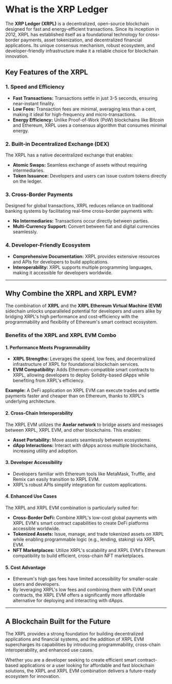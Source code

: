 # What is the XRP Ledger

The **XRP Ledger (XRPL)** is a decentralized, open-source blockchain designed for fast and energy-efficient transactions. Since its inception in 2012, XRPL has established itself as a foundational technology for cross-border payments, asset tokenization, and decentralized financial applications. Its unique consensus mechanism, robust ecosystem, and developer-friendly infrastructure make it a reliable choice for blockchain innovation.

## Key Features of the XRPL

### 1. Speed and Efficiency

- **Fast Transactions:** Transactions settle in just 3-5 seconds, ensuring near-instant finality.
- **Low Fees:** Transaction fees are minimal, averaging less than a cent, making it ideal for high-frequency and micro-transactions.
- **Energy Efficiency:** Unlike Proof-of-Work (PoW) blockchains like Bitcoin and Ethereum, XRPL uses a consensus algorithm that consumes minimal energy.

### 2. Built-in Decentralized Exchange (DEX)

The XRPL has a native decentralized exchange that enables:

- **Atomic Swaps:** Seamless exchange of assets without requiring intermediaries.
- **Token Issuance:** Developers and users can issue custom tokens directly on the ledger.

### 3. Cross-Border Payments

Designed for global transactions, XRPL reduces reliance on traditional banking systems by facilitating real-time cross-border payments with:

- **No Intermediaries:** Transactions occur directly between parties.
- **Multi-Currency Support:** Convert between fiat and digital currencies seamlessly.

### 4. Developer-Friendly Ecosystem

- **Comprehensive Documentation:** XRPL provides extensive resources and APIs for developers to build applications.
- **Interoperability:** XRPL supports multiple programming languages, making it accessible for developers worldwide.

---

## Why Combine the XRPL and XRPL EVM?

The combination of **XRPL** and the **XRPL Ethereum Virtual Machine (EVM)** sidechain unlocks unparalleled potential for developers and users alike by bridging XRPL's high performance and cost-efficiency with the programmability and flexibility of Ethereum's smart contract ecosystem.

### Benefits of the XRPL and XRPL EVM Combo

#### 1. Performance Meets Programmability

- **XRPL Strengths:** Leverages the speed, low fees, and decentralized infrastructure of XRPL for foundational blockchain services.
- **EVM Compatibility:** Adds Ethereum-compatible smart contracts to XRPL, allowing developers to deploy Solidity-based dApps while benefiting from XRPL's efficiency.

**Example:** A DeFi application on XRPL EVM can execute trades and settle payments faster and cheaper than on Ethereum, thanks to XRPL's underlying architecture.

#### 2. Cross-Chain Interoperability

The XRPL EVM utilizes the **Axelar network** to bridge assets and messages between XRPL, XRPL EVM, and other blockchains. This enables:

- **Asset Portability:** Move assets seamlessly between ecosystems.
- **dApp Interactions:** Interact with dApps across multiple blockchains, increasing utility and adoption.

#### 3. Developer Accessibility

- Developers familiar with Ethereum tools like MetaMask, Truffle, and Remix can easily transition to XRPL EVM.
- XRPL's robust APIs simplify integration for custom applications.

#### 4. Enhanced Use Cases

The XRPL and XRPL EVM combination is particularly suited for:

- **Cross-Border DeFi:** Combine XRPL's low-cost global payments with XRPL EVM's smart contract capabilities to create DeFi platforms accessible worldwide.
- **Tokenized Assets:** Issue, manage, and trade tokenized assets on XRPL while enabling programmable logic (e.g., lending, staking) via XRPL EVM.
- **NFT Marketplaces:** Utilize XRPL's scalability and XRPL EVM's Ethereum compatibility to build efficient, cross-chain NFT marketplaces.

#### 5. Cost Advantage

- Ethereum's high gas fees have limited accessibility for smaller-scale users and developers.
- By leveraging XRPL's low fees and combining them with EVM smart contracts, the XRPL EVM offers a significantly more affordable alternative for deploying and interacting with dApps.

---

## A Blockchain Built for the Future

The XRPL provides a strong foundation for building decentralized applications and financial systems, and the addition of XRPL EVM supercharges its capabilities by introducing programmability, cross-chain interoperability, and enhanced use cases.

Whether you are a developer seeking to create efficient smart contract-based applications or a user looking for affordable and fast blockchain solutions, the XRPL and XRPL EVM combination delivers a future-ready ecosystem for innovation.
